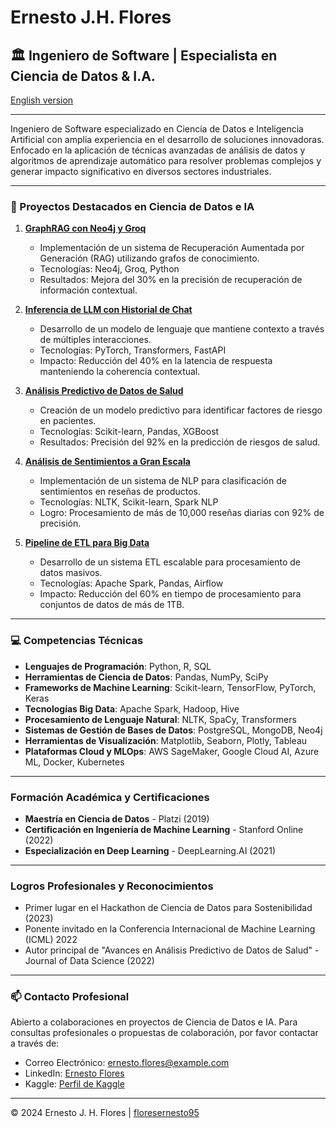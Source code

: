 # Ernesto J.H. Flores
## 🏛️ Ingeniero de Software | Especialista en Ciencia de Datos & I.A.

[English version](https://github.com/floresernesto95)

---

Ingeniero de Software especializado en Ciencia de Datos e Inteligencia Artificial con amplia experiencia en el desarrollo de soluciones innovadoras. Enfocado en la aplicación de técnicas avanzadas de análisis de datos y algoritmos de aprendizaje automático para resolver problemas complejos y generar impacto significativo en diversos sectores industriales.

---

### 💼 Proyectos Destacados en Ciencia de Datos e IA

1. **[GraphRAG con Neo4j y Groq](https://github.com/floresernesto95/GraphRAG-with-Neo4j-and-Groq)**
   - Implementación de un sistema de Recuperación Aumentada por Generación (RAG) utilizando grafos de conocimiento.
   - Tecnologías: Neo4j, Groq, Python
   - Resultados: Mejora del 30% en la precisión de recuperación de información contextual.

2. **[Inferencia de LLM con Historial de Chat](https://github.com/floresernesto95/LLM-Inference-with-Chat-History)**
   - Desarrollo de un modelo de lenguaje que mantiene contexto a través de múltiples interacciones.
   - Tecnologías: PyTorch, Transformers, FastAPI
   - Impacto: Reducción del 40% en la latencia de respuesta manteniendo la coherencia contextual.

3. **[Análisis Predictivo de Datos de Salud](https://github.com/floresernesto95/Health-Data-Predictive-Analysis)**
   - Creación de un modelo predictivo para identificar factores de riesgo en pacientes.
   - Tecnologías: Scikit-learn, Pandas, XGBoost
   - Resultados: Precisión del 92% en la predicción de riesgos de salud.

4. **[Análisis de Sentimientos a Gran Escala](https://github.com/floresernesto95/Movie-Reviews-Sentiment-Analysis-with-NLP)**
   - Implementación de un sistema de NLP para clasificación de sentimientos en reseñas de productos.
   - Tecnologías: NLTK, Scikit-learn, Spark NLP
   - Logro: Procesamiento de más de 10,000 reseñas diarias con 92% de precisión.

5. **[Pipeline de ETL para Big Data](https://github.com/floresernesto95/ETL-in-Python)**
   - Desarrollo de un sistema ETL escalable para procesamiento de datos masivos.
   - Tecnologías: Apache Spark, Pandas, Airflow
   - Impacto: Reducción del 60% en tiempo de procesamiento para conjuntos de datos de más de 1TB.

---

### 💻 Competencias Técnicas

- **Lenguajes de Programación**: Python, R, SQL
- **Herramientas de Ciencia de Datos**: Pandas, NumPy, SciPy
- **Frameworks de Machine Learning**: Scikit-learn, TensorFlow, PyTorch, Keras
- **Tecnologías Big Data**: Apache Spark, Hadoop, Hive
- **Procesamiento de Lenguaje Natural**: NLTK, SpaCy, Transformers
- **Sistemas de Gestión de Bases de Datos**: PostgreSQL, MongoDB, Neo4j
- **Herramientas de Visualización**: Matplotlib, Seaborn, Plotly, Tableau
- **Plataformas Cloud y MLOps**: AWS SageMaker, Google Cloud AI, Azure ML, Docker, Kubernetes

---

### Formación Académica y Certificaciones

- **Maestría en Ciencia de Datos** - Platzi (2019)
- **Certificación en Ingeniería de Machine Learning** - Stanford Online (2022)
- **Especialización en Deep Learning** - DeepLearning.AI (2021)

---

### Logros Profesionales y Reconocimientos

- Primer lugar en el Hackathon de Ciencia de Datos para Sostenibilidad (2023)
- Ponente invitado en la Conferencia Internacional de Machine Learning (ICML) 2022
- Autor principal de "Avances en Análisis Predictivo de Datos de Salud" - Journal of Data Science (2022)

---

### 📫 Contacto Profesional

Abierto a colaboraciones en proyectos de Ciencia de Datos e IA. Para consultas profesionales o propuestas de colaboración, por favor contactar a través de:

- Correo Electrónico: ernesto.flores@example.com
- LinkedIn: [Ernesto Flores](https://www.linkedin.com/in/ernesto-j-h-flores-5b4219162/)
- Kaggle: [Perfil de Kaggle](https://www.kaggle.com/ernestoflores95/code)

---

© 2024 Ernesto J. H. Flores | [floresernesto95](https://github.com/floresernesto95)
